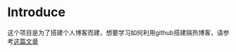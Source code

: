 # Introduce #

这个项目是为了搭建个人博客而建，想要学习如何利用github搭建隔热博客，请参考[这篇文章](http://jmyblog.top/Hexo-GithubPages-CodingPages%E6%90%AD%E5%BB%BA%E8%87%AA%E5%B7%B1%E7%9A%84%E4%B8%AA%E4%BA%BA%E5%8D%9A%E5%AE%A2/#more )
